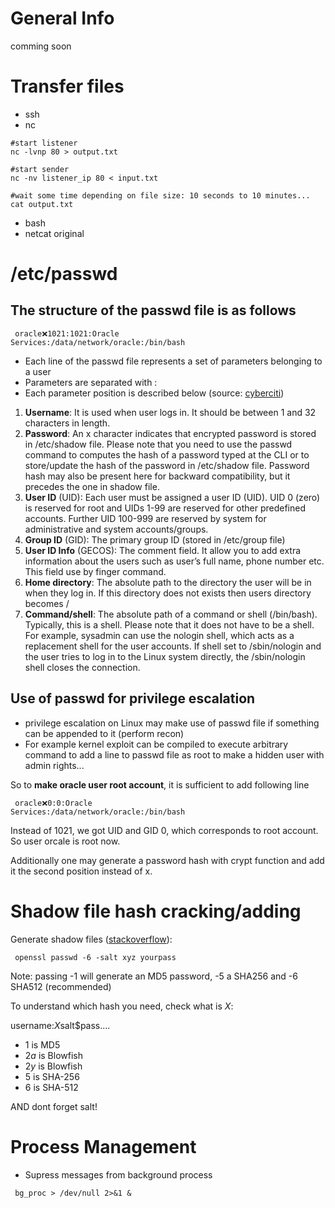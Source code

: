 # General Info

comming soon

# Transfer files

* ssh
* nc
```
#start listener
nc -lvnp 80 > output.txt

#start sender
nc -nv listener_ip 80 < input.txt

#wait some time depending on file size: 10 seconds to 10 minutes...
cat output.txt
```

* bash
* netcat original

# /etc/passwd

## The structure of the passwd file is as follows

<code> oracle:x:1021:1021:Oracle Services:/data/network/oracle:/bin/bash </code>

* Each line of the passwd file represents a set of parameters belonging to a user
* Parameters are separated with :
* Each parameter position is described below (source: [cyberciti](https://www.cyberciti.biz/faq/understanding-etcpasswd-file-format/))

1. **Username**: It is used when user logs in. It should be between 1 and 32 characters in length.
2. **Password**: An x character indicates that encrypted password is stored in /etc/shadow file. Please note that you need to use the passwd command to computes the hash of a password typed at the CLI or to store/update the hash of the password in /etc/shadow file. Password hash may also be present here for backward compatibility, but it precedes the one in shadow file.
3. **User ID** (UID): Each user must be assigned a user ID (UID). UID 0 (zero) is reserved for root and UIDs 1-99 are reserved for other predefined accounts. Further UID 100-999 are reserved by system for administrative and system accounts/groups.
4. **Group ID** (GID): The primary group ID (stored in /etc/group file)
5. **User ID Info** (GECOS): The comment field. It allow you to add extra information about the users such as user’s full name, phone number etc. This field use by finger command.
6. **Home directory**: The absolute path to the directory the user will be in when they log in. If this directory does not exists then users directory becomes /
7. **Command/shell**: The absolute path of a command or shell (/bin/bash). Typically, this is a shell. Please note that it does not have to be a shell. For example, sysadmin can use the nologin shell, which acts as a replacement shell for the user accounts. If shell set to /sbin/nologin and the user tries to log in to the Linux system directly, the /sbin/nologin shell closes the connection.

## Use of passwd for privilege escalation

* privilege escalation on Linux may make use of passwd file if something can be appended to it (perform recon)
* For example kernel exploit can be compiled to execute arbitrary command to add a line to passwd file as root to make a hidden user with admin rights...

So to **make oracle user root account**, it is sufficient to add following line

<code> oracle:x:0:0:Oracle Services:/data/network/oracle:/bin/bash </code>

Instead of 1021, we got UID and GID 0, which corresponds to root account. So user orcale is root now.

Additionally one may generate a password hash with crypt function and add it the second position instead of x. 


# Shadow file hash cracking/adding

Generate shadow files ([stackoverflow](https://unix.stackexchange.com/questions/81240/manually-generate-password-for-etc-shadow)):

<code> openssl passwd -6 -salt xyz  yourpass </code>

Note: passing -1 will generate an MD5 password, -5 a SHA256 and -6 SHA512 (recommended)

To understand which hash you need, check what is $X$:

username:$X$salt$pass....

* $1$ is MD5
* $2a$ is Blowfish
* $2y$ is Blowfish
* $5$ is SHA-256
* $6$ is SHA-512

AND dont forget salt!

# Process Management

* Supress messages from background process

<code>  bg_proc > /dev/null 2>&1 &   </code>


